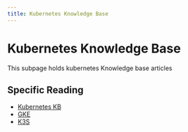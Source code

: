 ```yaml
---
title: Kubernetes Knowledge Base
---
```


# Kubernetes Knowledge Base

This subpage holds kubernetes Knowledge base articles

## Specific Reading

* [Kubernetes KB](../kb/index.md)
* [GKE](../gke/index.md)
* [K3S](../k3s/index.md)
